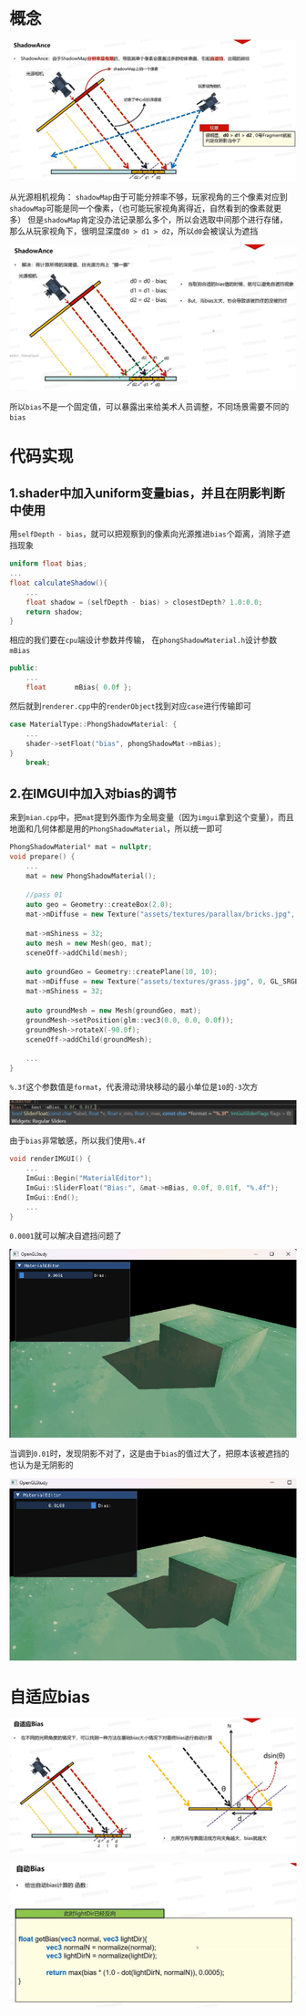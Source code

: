 # 概念

![输入图片说明](/imgs/2025-02-25/bt5KiPgBKRaSixIZ.png)

从光源相机视角：
`shadowMap`由于可能分辨率不够，玩家视角的三个像素对应到`shadowMap`可能是同一个像素，（也可能玩家视角离得近，自然看到的像素就更多）
但是`shadowMap`肯定没办法记录那么多个，所以会选取中间那个进行存储，
那么从玩家视角下，很明显深度`d0 > d1 > d2`，所以`d0`会被误认为遮挡

![输入图片说明](/imgs/2025-02-25/ah8tjNTdtm30xfea.png)

所以`bias`不是一个固定值，可以暴露出来给美术人员调整，不同场景需要不同的`bias`

# 代码实现
## 1.shader中加入uniform变量bias，并且在阴影判断中使用
用`selfDepth - bias`，就可以把观察到的像素向光源推进`bias`个距离，消除子遮挡现象
```glsl
uniform float bias;
...
float calculateShadow(){
	...
	float shadow = (selfDepth - bias) > closestDepth? 1.0:0.0;
	return shadow;
}
```
相应的我们要在`cpu`端设计参数并传输，
在`phongShadowMaterial.h`设计参数`mBias`
```cpp
public:
	...
	float		mBias{ 0.0f };
```
然后就到`renderer.cpp`中的`renderObject`找到对应`case`进行传输即可
```cpp
case MaterialType::PhongShadowMaterial: {
	...
	shader->setFloat("bias", phongShadowMat->mBias);
}
	break;
```
## 2.在IMGUI中加入对bias的调节

来到`mian.cpp`中，把`mat`提到外面作为全局变量（因为`imgui`拿到这个变量），而且地面和几何体都是用的`PhongShadowMaterial`，所以统一即可
```cpp
PhongShadowMaterial* mat = nullptr;
void prepare() {
	...
	mat = new PhongShadowMaterial();

	//pass 01
	auto geo = Geometry::createBox(2.0);
	mat->mDiffuse = new Texture("assets/textures/parallax/bricks.jpg", 0, GL_SRGB_ALPHA);

	mat->mShiness = 32;
	auto mesh = new Mesh(geo, mat);
	sceneOff->addChild(mesh);

	auto groundGeo = Geometry::createPlane(10, 10);
	mat->mDiffuse = new Texture("assets/textures/grass.jpg", 0, GL_SRGB_ALPHA);
	mat->mShiness = 32;

	auto groundMesh = new Mesh(groundGeo, mat);
	groundMesh->setPosition(glm::vec3(0.0, 0.0, 0.0f));
	groundMesh->rotateX(-90.0f);
	sceneOff->addChild(groundMesh);

	...
}
```
`%.3f`这个参数值是`format`，代表滑动滑块移动的最小单位是`10`的`-3`次方

![输入图片说明](/imgs/2025-02-25/Sq0j5zehEMyzInOB.png)

由于`bias`非常敏感，所以我们使用`%.4f`
```cpp
void renderIMGUI() {
	...
	ImGui::Begin("MaterialEditor");
	ImGui::SliderFloat("Bias:", &mat->mBias, 0.0f, 0.01f, "%.4f");
	ImGui::End();
	...
}
```
`0.0001`就可以解决自遮挡问题了

![输入图片说明](/imgs/2025-02-25/C50szzfw9RfHywrS.png)

当调到`0.01`时，发现阴影不对了，这是由于`bias`的值过大了，把原本该被遮挡的也认为是无阴影的

![输入图片说明](/imgs/2025-02-25/aQXWDrcd3HdaOTUC.png)

# 自适应bias

![输入图片说明](/imgs/2025-02-26/VudYjCyKTwhcSVur.png)

![输入图片说明](/imgs/2025-02-26/WtkzxcZNSvqa6MdK.png)
<!--stackedit_data:
eyJoaXN0b3J5IjpbLTk4OTM4NjMxMywtMTU0NjA5MDA0NiwtMT
QxOTAyNTg5MCwtMTIyMzE4Nzk2MiwtMjA4ODc0NjYxMl19
-->